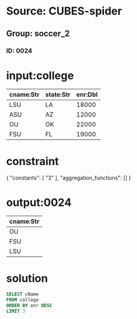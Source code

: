 # Source: CUBES-spider
## Group: soccer_2
### ID: 0024

# input:college

| cname:Str | state:Str | enr:Dbl |
|---|---|---|
| LSU | LA | 18000 |
| ASU | AZ | 12000 |
| OU | OK | 22000 |
| FSU | FL | 19000 |

# constraint

{
  "constants": [
    "3"
  ],
  "aggregation_functions": []
}

# output:0024

| cname:Str |
|---|
| OU |
| FSU |
| LSU |

# solution

```sql
SELECT cName
FROM college
ORDER BY enr DESC
LIMIT 3
```
